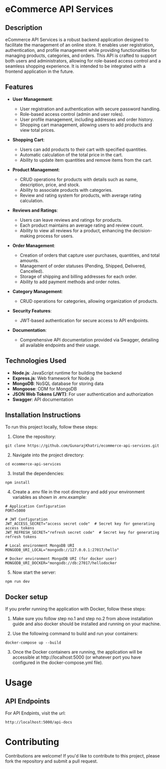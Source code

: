 # eCommerce API Services

## Description
eCommerce API Services is a robust backend application designed to facilitate the management of an online store. It enables user registration, authentication, and 
profile management while providing functionalities for managing products, categories, and orders. This API is crafted to support both users and administrators, allowing 
for role-based access control and a seamless shopping experience. It is intended to be integrated with a frontend application in the future.

## Features
- **User Management**: 
  - User registration and authentication with secure password handling.
  - Role-based access control (admin and user roles).
  - User profile management, including addresses and order history.
  - Shopping cart management, allowing users to add products and view total prices.

- **Shopping Cart**: 
  - Users can add products to their cart with specified quantities.
  - Automatic calculation of the total price in the cart.
  - Ability to update item quantities and remove items from the cart.

- **Product Management**: 
  - CRUD operations for products with details such as name, description, price, and stock.
  - Ability to associate products with categories.
  - Review and rating system for products, with average rating calculation.

- **Reviews and Ratings**: 
  - Users can leave reviews and ratings for products.
  - Each product maintains an average rating and review count.
  - Ability to view all reviews for a product, enhancing the decision-making process for users.

- **Order Management**: 
  - Creation of orders that capture user purchases, quantities, and total amounts.
  - Management of order statuses (Pending, Shipped, Delivered, Cancelled).
  - Storage of shipping and billing addresses for each order.
  - Ability to add payment methods and order notes.

- **Category Management**: 
  - CRUD operations for categories, allowing organization of products.

- **Security Features**: 
  - JWT-based authentication for secure access to API endpoints.

- **Documentation**: 
  - Comprehensive API documentation provided via Swagger, detailing all available endpoints and their usage.

## Technologies Used
- **Node.js**: JavaScript runtime for building the backend
- **Express.js**: Web framework for Node.js
- **MongoDB**: NoSQL database for storing data
- **Mongoose**: ODM for MongoDB
- **JSON Web Tokens (JWT)**: For user authentication and authorization
- **Swagger**: API documentation

## Installation Instructions
To run this project locally, follow these steps:

1. Clone the repository:
  ```
git clone https://github.com/GunarajKhatri/ecommerce-api-services.git
  ```
2. Navigate into the project directory:
 ```
cd ecommerce-api-services
```
3. Install the dependencies:
```
npm install
```
4. Create a .env file in the root directory and add your environment variables as shown in .env.example:
```
# Application Configuration
PORT=5000  

# JWT Configuration
JWT_ACCESS_SECRET="access secret code"  # Secret key for generating access tokens
JWT_REFRESH_SECRET="refresh secret code"  # Secret key for generating refresh tokens

# Local environment MongoDB URI
MONGODB_URI_LOCAL="mongodb://127.0.0.1:27017/hello"

# Docker environment MongoDB URI (for docker user)
MONGODB_URI_DOCKER="mongodb://db:27017/hellodocker 
```
5. Now start the server:
```
npm run dev
```
## Docker setup
If you prefer running the application with Docker, follow these steps:

1. Make sure you follow step no.1 and step no.2 from above installation guide and also docker should be installed and running on your machine.

2. Use the following command to build and run your containers:
```
docker-compose up --build
```
3. Once the Docker containers are running, the application will be accessible at http://localhost:5000 (or whatever port you have configured in the docker-compose.yml file).

# Usage

## API Endpoints
For API Endpints, visit the url:
```
http://localhost:5000/api-docs
```
# Contributing
Contributions are welcome! If you'd like to contribute to this project, please fork the repository and submit a pull request.

